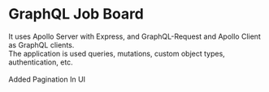 # GraphQL Job Board

It uses Apollo Server with Express, and GraphQL-Request and Apollo Client as GraphQL clients. 
<br/>
The application is used queries, mutations, custom object types, authentication, etc.
<br/>
<br/>
Added Pagination In UI


